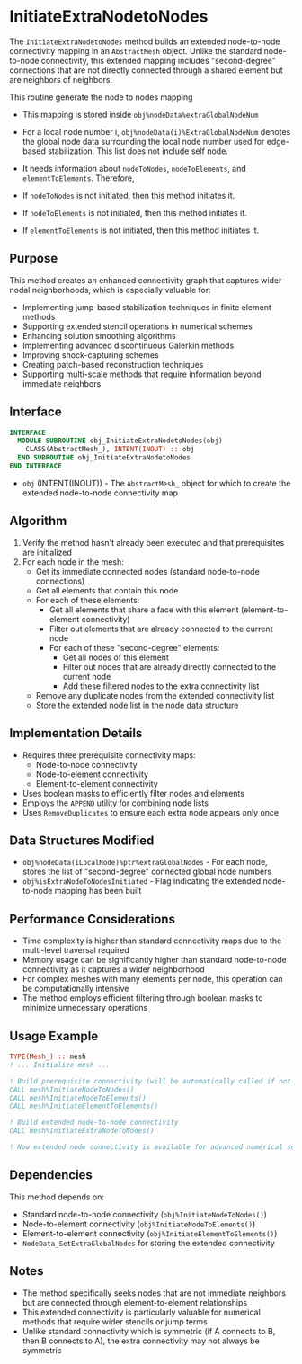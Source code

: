 # InitiateExtraNodetoNodes

The `InitiateExtraNodetoNodes` method builds an extended node-to-node connectivity mapping in an `AbstractMesh` object. Unlike the standard node-to-node connectivity, this extended mapping includes "second-degree" connections that are not directly connected through a shared element but are neighbors of neighbors.

This routine generate the node to nodes mapping

- This mapping is stored inside `obj%nodeData%extraGlobalNodeNum`
- For a local node number i, `obj%nodeData(i)%ExtraGlobalNodeNum` denotes the global node data surrounding the local node number used for edge-based stabilization. This list does not include self node.

- It needs information about `nodeToNodes`, `nodeToElements`, and `elementToElements`. Therefore,
- If `nodeToNodes` is not initiated, then this method initiates it.
- If `nodeToElements` is not initiated, then this method initiates it.
- If `elementToElements` is not initiated, then this method initiates it.

## Purpose

This method creates an enhanced connectivity graph that captures wider nodal neighborhoods, which is especially valuable for:

- Implementing jump-based stabilization techniques in finite element methods
- Supporting extended stencil operations in numerical schemes
- Enhancing solution smoothing algorithms
- Implementing advanced discontinuous Galerkin methods
- Improving shock-capturing schemes
- Creating patch-based reconstruction techniques
- Supporting multi-scale methods that require information beyond immediate neighbors

## Interface

```fortran
INTERFACE
  MODULE SUBROUTINE obj_InitiateExtraNodetoNodes(obj)
    CLASS(AbstractMesh_), INTENT(INOUT) :: obj
  END SUBROUTINE obj_InitiateExtraNodetoNodes
END INTERFACE
```

- `obj` (INTENT(INOUT)) - The `AbstractMesh_` object for which to create the extended node-to-node connectivity map

## Algorithm

1. Verify the method hasn't already been executed and that prerequisites are initialized
2. For each node in the mesh:
   - Get its immediate connected nodes (standard node-to-node connections)
   - Get all elements that contain this node
   - For each of these elements:
     - Get all elements that share a face with this element (element-to-element connectivity)
     - Filter out elements that are already connected to the current node
     - For each of these "second-degree" elements:
       - Get all nodes of this element
       - Filter out nodes that are already directly connected to the current node
       - Add these filtered nodes to the extra connectivity list
   - Remove any duplicate nodes from the extended connectivity list
   - Store the extended node list in the node data structure

## Implementation Details

- Requires three prerequisite connectivity maps:
  - Node-to-node connectivity
  - Node-to-element connectivity
  - Element-to-element connectivity
- Uses boolean masks to efficiently filter nodes and elements
- Employs the `APPEND` utility for combining node lists
- Uses `RemoveDuplicates` to ensure each extra node appears only once

## Data Structures Modified

- `obj%nodeData(iLocalNode)%ptr%extraGlobalNodes` - For each node, stores the list of "second-degree" connected global node numbers
- `obj%isExtraNodeToNodesInitiated` - Flag indicating the extended node-to-node mapping has been built

## Performance Considerations

- Time complexity is higher than standard connectivity maps due to the multi-level traversal required
- Memory usage can be significantly higher than standard node-to-node connectivity as it captures a wider neighborhood
- For complex meshes with many elements per node, this operation can be computationally intensive
- The method employs efficient filtering through boolean masks to minimize unnecessary operations

## Usage Example

```fortran
TYPE(Mesh_) :: mesh
! ... Initialize mesh ...

! Build prerequisite connectivity (will be automatically called if not already initialized)
CALL mesh%InitiateNodeToNodes()
CALL mesh%InitiateNodeToElements()
CALL mesh%InitiateElementToElements()

! Build extended node-to-node connectivity
CALL mesh%InitiateExtraNodeToNodes()

! Now extended node connectivity is available for advanced numerical schemes
```

## Dependencies

This method depends on:

- Standard node-to-node connectivity (`obj%InitiateNodeToNodes()`)
- Node-to-element connectivity (`obj%InitiateNodeToElements()`)
- Element-to-element connectivity (`obj%InitiateElementToElements()`)
- `NodeData_SetExtraGlobalNodes` for storing the extended connectivity

## Notes

- The method specifically seeks nodes that are not immediate neighbors but are connected through element-to-element relationships
- This extended connectivity is particularly valuable for numerical methods that require wider stencils or jump terms
- Unlike standard connectivity which is symmetric (if A connects to B, then B connects to A), the extra connectivity may not always be symmetric


